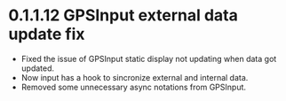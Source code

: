 # 0.1.1.12 GPSInput external data update fix

- Fixed the issue of GPSInput static display not updating when data got updated.
- Now input has a hook to sincronize external and internal data.
- Removed some unnecessary async notations from GPSInput.